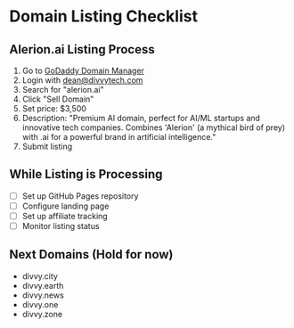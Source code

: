 # Domain Listing Checklist

## Alerion.ai Listing Process
1. Go to [GoDaddy Domain Manager](https://dcc.godaddy.com/domain-manager)
2. Login with dean@divvytech.com
3. Search for "alerion.ai"
4. Click "Sell Domain"
5. Set price: $3,500
6. Description: "Premium AI domain, perfect for AI/ML startups and innovative tech companies. Combines 'Alerion' (a mythical bird of prey) with .ai for a powerful brand in artificial intelligence."
7. Submit listing

## While Listing is Processing
- [ ] Set up GitHub Pages repository
- [ ] Configure landing page
- [ ] Set up affiliate tracking
- [ ] Monitor listing status

## Next Domains (Hold for now)
- divvy.city
- divvy.earth
- divvy.news
- divvy.one
- divvy.zone
